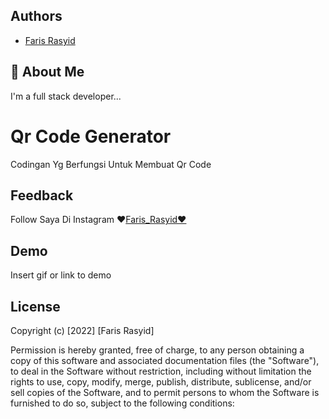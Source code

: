 
## Authors

- [Faris Rasyid](http://farisrasyid.my.id)


## 🚀 About Me
I'm a full stack developer...


# Qr Code Generator

Codingan Yg Berfungsi Untuk Membuat Qr Code


## Feedback

Follow Saya Di Instagram ❤️[Faris_Rasyid❤️](https://www.instagram.com/_farisrasyid_/)


## Demo

Insert gif or link to demo


## License

Copyright (c) [2022] [Faris Rasyid]

Permission is hereby granted, free of charge, to any person obtaining a copy
of this software and associated documentation files (the "Software"), to deal
in the Software without restriction, including without limitation the rights
to use, copy, modify, merge, publish, distribute, sublicense, and/or sell
copies of the Software, and to permit persons to whom the Software is
furnished to do so, subject to the following conditions:

